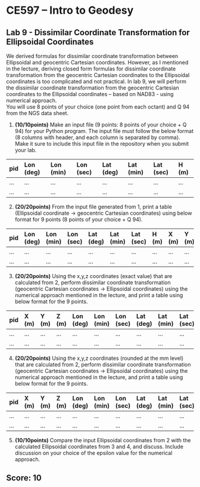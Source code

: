 # CE597 – Intro to Geodesy

## Lab 9 - Dissimilar Coordinate Transformation for Ellipsoidal Coordinates

We derived formulas for dissimilar coordinate transformation between Ellipsoidal and geocentric Cartesian coordinates. However, as I mentioned in the lecture, deriving closed form formulas for dissimilar coordinate transformation from the geocentric Cartesian coordinates to the Ellipsoidal coordinates is too complicated and not practical.
In lab 9, we will perform the dissimilar coordinate transformation from the geocentric Cartesian coordinates to the Ellipsoidal coordinates – based on NAD83 - using numerical approach.  
You will use 8 points of your choice (one point from each octant) and Q 94 from the NGS data sheet.

1.	**(10/10points)** Make an input file (9 points: 8 points of your choice + Q 94) for your Python program.
The input file must follow the below format (8 columns with header, and each column is separated by comma).
Make it sure to include this input file in the repository when you submit your lab.

| pid | Lon (deg) | Lon (min) | Lon (sec) | Lat (deg) | Lat (min) | Lat (sec) | H (m) |
|:----|:----------|:----------|:----------|:----------|:----------|:----------|:------|
| ... | ...       | ...       | ...       | ...       | ...       | ...       | ...   |
| ... | ...       | ...       | ...       | ...       | ...       | ...       | ...   |

2.	**(20/20points)** From the input file generated from 1,
print a table (Ellipsoidal coordinate → geocentric Cartesian coordinates) using below format
for 9 points (8 points of your choice + Q 94).

| pid | Lon (deg) | Lon (min) | Lon (sec) | Lat (deg) | Lat (min) | Lat (sec) | H (m) | X (m) | Y (m) | Z (m) |
|:----|:----------|:----------|:----------|:----------|:----------|:----------|:------|:------|:------|:------|
| ... | ...       | ...       | ...       | ...       | ...       | ...       | ...   | ...   | ...   | ...   |
| ... | ...       | ...       | ...       | ...       | ...       | ...       | ...   | ...   | ...   | ...   |

3.	**(20/20points)** Using the x,y,z coordinates (exact value) that are calculated from 2,
perform dissimilar coordinate transformation (geocentric Cartesian coordinates → Ellipsoidal coordinates)
using the numerical approach mentioned in the lecture, and print a table using below format for the 9 points.

| pid | X (m) | Y (m) | Z (m) | Lon (deg) | Lon (min) | Lon (sec) | Lat (deg) | Lat (min) | Lat (sec) | H (m) |
|:----|:------|:------|:------|:----------|:----------|:----------|:----------|:----------|:----------|:------|
| ... | ...   | ...   | ...   | ...       | ...       | ...       | ...       | ...       | ...       | ...   |
| ... | ...   | ...   | ...   | ...       | ...       | ...       | ...       | ...       | ...       | ...   |

4.	**(20/20points)** Using the x,y,z coordinates (rounded at the mm level) that are calculated from 2,
perform dissimilar coordinate transformation (geocentric Cartesian coordinates → Ellipsoidal coordinates)
using the numerical approach mentioned in the lecture, and print a table using below format for the 9 points.

| pid | X (m) | Y (m) | Z (m) | Lon (deg) | Lon (min) | Lon (sec) | Lat (deg) | Lat (min) | Lat (sec) | H (m) |
|:----|:------|:------|:------|:----------|:----------|:----------|:----------|:----------|:----------|:------|
| ... | ...   | ...   | ...   | ...       | ...       | ...       | ...       | ...       | ...       | ...   |
| ... | ...   | ...   | ...   | ...       | ...       | ...       | ...       | ...       | ...       | ...   |

5.	**(10/10points)** Compare the input Ellipsoidal coordinates from 2 with the calculated Ellipsoidal coordinates from 3 and 4, and discuss.
Include discussion on your choice of the epsilon value for the numerical approach.

## Score: 10
